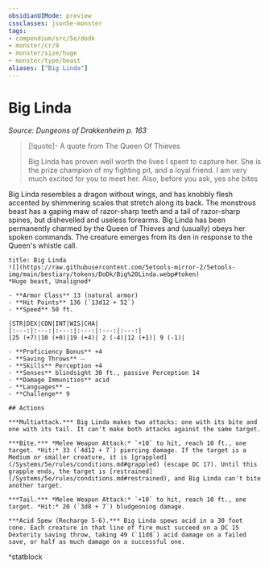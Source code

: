 ```yaml
---
obsidianUIMode: preview
cssclasses: json5e-monster
tags:
- compendium/src/5e/dodk
- monster/cr/9
- monster/size/huge
- monster/type/beast
aliases: ["Big Linda"]
---
```

# Big Linda
*Source: Dungeons of Drakkenheim p. 163*  

> [!quote]- A quote from The Queen Of Thieves  
> 
> Big Linda has proven well worth the lives I spent to capture her. She is the prize champion of my fighting pit, and a loyal friend. I am very much excited for you to meet her. Also, before you ask, yes she bites

Big Linda resembles a dragon without wings, and has knobbly flesh accented by shimmering scales that stretch along its back. The monstrous beast has a gaping maw of razor-sharp teeth and a tail of razor-sharp spines, but dishevelled and useless forearms. Big Linda has been permanently charmed by the Queen of Thieves and (usually) obeys her spoken commands. The creature emerges from its den in response to the Queen's whistle call.

```ad-statblock
title: Big Linda
![](https://raw.githubusercontent.com/5etools-mirror-2/5etools-img/main/bestiary/tokens/DoDk/Big%20Linda.webp#token)
*Huge beast, Unaligned*

- **Armor Class** 13 (natural armor)
- **Hit Points** 136 (`13d12 + 52`)
- **Speed** 50 ft.

|STR|DEX|CON|INT|WIS|CHA|
|:---:|:---:|:---:|:---:|:---:|:---:|
|25 (+7)|10 (+0)|19 (+4)| 2 (-4)|12 (+1)| 9 (-1)|

- **Proficiency Bonus** +4
- **Saving Throws** ⏤
- **Skills** Perception +4
- **Senses** blindsight 30 ft., passive Perception 14
- **Damage Immunities** acid
- **Languages** —
- **Challenge** 9

## Actions

***Multiattack.*** Big Linda makes two attacks: one with its bite and one with its tail. It can't make both attacks against the same target.

***Bite.*** *Melee Weapon Attack:* `+10` to hit, reach 10 ft., one target. *Hit:* 33 (`4d12 + 7`) piercing damage. If the target is a Medium or smaller creature, it is [grappled](/Systems/5e/rules/conditions.md#grappled) (escape DC 17). Until this grapple ends, the target is [restrained](/Systems/5e/rules/conditions.md#restrained), and Big Linda can't bite another target.

***Tail.*** *Melee Weapon Attack:* `+10` to hit, reach 10 ft., one target. *Hit:* 20 (`3d8 + 7`) bludgeoning damage.

***Acid Spew (Recharge 5-6).*** Big Linda spews acid in a 30 foot cone. Each creature in that line of fire must succeed on a DC 15 Dexterity saving throw, taking 49 (`11d8`) acid damage on a failed save, or half as much damage on a successful one.
```
^statblock